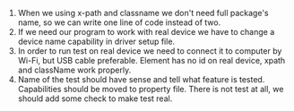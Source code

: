 1) When we using x-path and classname we don't need full package's name, so we can write one line of code instead of two.
2) If we need our program to work with real device we have to change a device name capability in driver setup file.
3) In order to run test on real device we need to connect it to computer by Wi-Fi, but USB cable preferable. Element has no id on real device, xpath and className work properly.
4) Name of the test should have sense and tell what feature is tested. Capabilities should be moved to property file. There is not test at all, we should add some check to make test real.